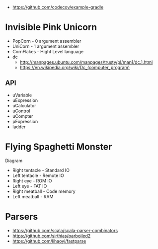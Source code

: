 * https://github.com/codecov/example-gradle

# Invisible Pink Unicorn
* PopCorn - 0 argument assembler
* UniCorn - 1 argument assembler
* CornFlakes - Hight Level language
* dc
  * http://manpages.ubuntu.com/manpages/trusty/pl/man1/dc.1.html
  * https://en.wikipedia.org/wiki/Dc_(computer_program)
  
## API
* uVariable
* uExpression
* uCalculator
* uControl
* uCompter
* pExpression
* ladder

# Flying Spaghetti Monster
Diagram
* Right tentacle - Standard IO
* Left tentacle - Remote IO
* Right eye - ROM IO
* Left eye - FAT IO
* Right meatball - Code memory
* Left meatball - RAM

# Parsers
* https://github.com/scala/scala-parser-combinators
* https://github.com/sirthias/parboiled2
* https://github.com/lihaoyi/fastparse
